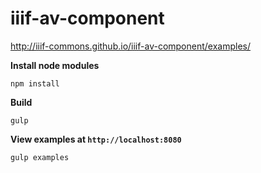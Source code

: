 # iiif-av-component

http://iiif-commons.github.io/iiif-av-component/examples/

**Install node modules**

    npm install

**Build**
    
    gulp
    
**View examples at `http://localhost:8080`**

    gulp examples